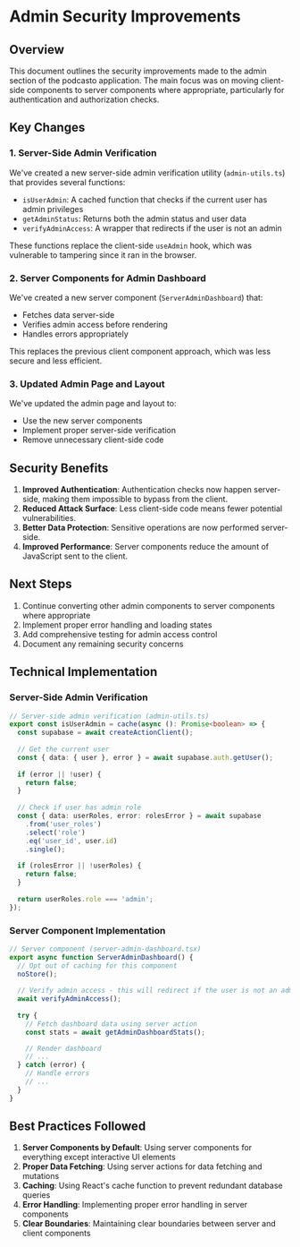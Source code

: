 # Admin Security Improvements

## Overview

This document outlines the security improvements made to the admin section of the podcasto application. The main focus was on moving client-side components to server components where appropriate, particularly for authentication and authorization checks.

## Key Changes

### 1. Server-Side Admin Verification

We've created a new server-side admin verification utility (`admin-utils.ts`) that provides several functions:

- `isUserAdmin`: A cached function that checks if the current user has admin privileges
- `getAdminStatus`: Returns both the admin status and user data
- `verifyAdminAccess`: A wrapper that redirects if the user is not an admin

These functions replace the client-side `useAdmin` hook, which was vulnerable to tampering since it ran in the browser.

### 2. Server Components for Admin Dashboard

We've created a new server component (`ServerAdminDashboard`) that:

- Fetches data server-side
- Verifies admin access before rendering
- Handles errors appropriately

This replaces the previous client component approach, which was less secure and less efficient.

### 3. Updated Admin Page and Layout

We've updated the admin page and layout to:

- Use the new server components
- Implement proper server-side verification
- Remove unnecessary client-side code

## Security Benefits

1. **Improved Authentication**: Authentication checks now happen server-side, making them impossible to bypass from the client.
2. **Reduced Attack Surface**: Less client-side code means fewer potential vulnerabilities.
3. **Better Data Protection**: Sensitive operations are now performed server-side.
4. **Improved Performance**: Server components reduce the amount of JavaScript sent to the client.

## Next Steps

1. Continue converting other admin components to server components where appropriate
2. Implement proper error handling and loading states
3. Add comprehensive testing for admin access control
4. Document any remaining security concerns

## Technical Implementation

### Server-Side Admin Verification

```typescript
// Server-side admin verification (admin-utils.ts)
export const isUserAdmin = cache(async (): Promise<boolean> => {
  const supabase = await createActionClient();
  
  // Get the current user
  const { data: { user }, error } = await supabase.auth.getUser();
  
  if (error || !user) {
    return false;
  }
  
  // Check if user has admin role
  const { data: userRoles, error: rolesError } = await supabase
    .from('user_roles')
    .select('role')
    .eq('user_id', user.id)
    .single();
  
  if (rolesError || !userRoles) {
    return false;
  }
  
  return userRoles.role === 'admin';
});
```

### Server Component Implementation

```typescript
// Server component (server-admin-dashboard.tsx)
export async function ServerAdminDashboard() {
  // Opt out of caching for this component
  noStore();
  
  // Verify admin access - this will redirect if the user is not an admin
  await verifyAdminAccess();
  
  try {
    // Fetch dashboard data using server action
    const stats = await getAdminDashboardStats();

    // Render dashboard
    // ...
  } catch (error) {
    // Handle errors
    // ...
  }
}
```

## Best Practices Followed

1. **Server Components by Default**: Using server components for everything except interactive UI elements
2. **Proper Data Fetching**: Using server actions for data fetching and mutations
3. **Caching**: Using React's cache function to prevent redundant database queries
4. **Error Handling**: Implementing proper error handling in server components
5. **Clear Boundaries**: Maintaining clear boundaries between server and client components 